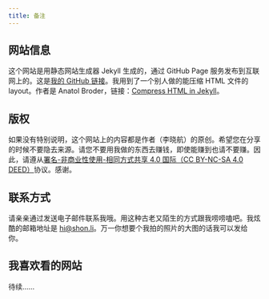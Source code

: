 ```yaml
---
title: 备注
---
```

## 网站信息

这个网站是用静态网站生成器 Jekyll 生成的，通过 GitHub Page 服务发布到互联网上的。这是[我的 GitHub 链接](https://github.com/shon-li/shon-li.github.io/)。我用到了一个别人做的能压缩 HTML 文件的 layout。作者是 Anatol Broder，链接：[Compress HTML in Jekyll](https://jch.penibelst.de/)。

## 版权

如果没有特别说明，这个网站上的内容都是作者（李晓航）的原创。希望您在分享的时候不要隐去来源。请您不要用我做的东西去赚钱，即使能赚到也请不要赚。因此，请遵从[署名-非商业性使用-相同方式共享 4.0 国际（CC BY-NC-SA 4.0 DEED）](https://creativecommons.org/licenses/by-nc-sa/4.0/deed.zh)协议。感谢。

## 联系方式

请亲亲通过发送电子邮件联系我哦。用这种古老又陌生的方式跟我唠唠嗑吧。我炫酷的邮箱地址是 hi@shon.li。万一你想要个我拍的照片的大图的话我可以发给你。

## 我喜欢看的网站

待续……
